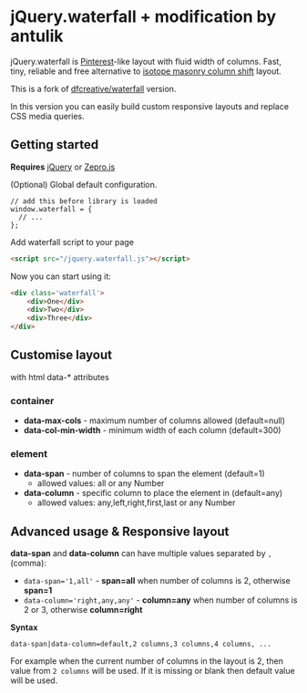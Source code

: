 # jQuery.waterfall + modification by antulik

jQuery.waterfall is [Pinterest](http://pinterest.com)-like layout with fluid width of columns. Fast, tiny, reliable and free alternative to [isotope masonry column shift](http://isotope.metafizzy.co/custom-layout-modes/masonry-column-shift.html) layout.

This is a fork of [dfcreative/waterfall](https://github.com/dfcreative/waterfall) version. 

In this version you can easily build custom responsive layouts and replace CSS media queries.

## Getting started

**Requires** [jQuery](http://jquery.com/) or [Zepro.js](http://zeptojs.com/)

(Optional) Global default configuration.

```
// add this before library is loaded
window.waterfall = {
  // ...
};
```

Add waterfall script to your page

```html
<script src="/jquery.waterfall.js"></script>
```

Now you can start using it:

```html
<div class='waterfall'>
    <div>One</div>
    <div>Two</div>
    <div>Three</div>
</div>
```

## Customise layout
with html data-* attributes

### container

- **data-max-cols** - maximum number of columns allowed (default=null)
- **data-col-min-width** - minimum width of each column (default=300)

### element

- **data-span** - number of columns to span the element (default=1)
	- allowed values: all or any Number
- **data-column**  - specific column to place the element in (default=any)
	- allowed values: any,left,right,first,last or any Number

## Advanced usage & Responsive layout

**data-span** and **data-column** can have multiple values separated by `,`(comma): 

- `data-span='1,all'` - **span=all** when number of columns is 2, otherwise **span=1**
- `data-column='right,any,any'` - **column=any** when number of columns is 2 or 3, otherwise **column=right**

**Syntax** 

`data-span|data-column=default,2 columns,3 columns,4 columns, ...`

For example when the current number of columns in the layout is 2, then value from `2 columns` will be used. If it is missing or blank then default value will be used.





